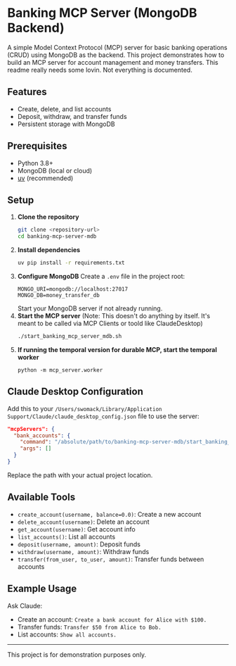 # Banking MCP Server (MongoDB Backend)

A simple Model Context Protocol (MCP) server for basic banking operations (CRUD) using MongoDB as the backend. This project demonstrates how to build an MCP server for account management and money transfers. This readme really needs some lovin. Not everything is documented.

## Features
- Create, delete, and list accounts
- Deposit, withdraw, and transfer funds
- Persistent storage with MongoDB

## Prerequisites
- Python 3.8+
- MongoDB (local or cloud)
- [uv](https://github.com/astral-sh/uv) (recommended)

## Setup
1. **Clone the repository**
   ```bash
   git clone <repository-url>
   cd banking-mcp-server-mdb
   ```
2. **Install dependencies**
   ```bash
   uv pip install -r requirements.txt
   ```
3. **Configure MongoDB**
   Create a `.env` file in the project root:
   ```env
   MONGO_URI=mongodb://localhost:27017
   MONGO_DB=money_transfer_db
   ```
   Start your MongoDB server if not already running.
4. **Start the MCP server** (Note: This doesn't do anything by itself. It's meant to be called via MCP Clients or toold like ClaudeDesktop)
   ```bash
   ./start_banking_mcp_server_mdb.sh
   ```
5. **If running the temporal version for durable MCP, start the temporal worker**
   ```
   python -m mcp_server.worker
   ```

## Claude Desktop Configuration
Add this to your `/Users/swomack/Library/Application Support/Claude/claude_desktop_config.json` file to use the server:
```json
"mcpServers": {
  "bank_accounts": {
    "command": "/absolute/path/to/banking-mcp-server-mdb/start_banking_mcp_server_mdb.sh",
    "args": []
  }
}
```
Replace the path with your actual project location.

## Available Tools
- `create_account(username, balance=0.0)`: Create a new account
- `delete_account(username)`: Delete an account
- `get_account(username)`: Get account info
- `list_accounts()`: List all accounts
- `deposit(username, amount)`: Deposit funds
- `withdraw(username, amount)`: Withdraw funds
- `transfer(from_user, to_user, amount)`: Transfer funds between accounts

## Example Usage
Ask Claude:
- Create an account: `Create a bank account for Alice with $100.`
- Transfer funds: `Transfer $50 from Alice to Bob.`
- List accounts: `Show all accounts.`

---
This project is for demonstration purposes only. 
